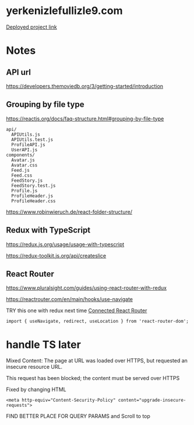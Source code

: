 # yerkenizlefullizle9.com

[Deployed project link](https://main.d9k5wnto5btwe.amplifyapp.com/)

# Notes



## API url

https://developers.themoviedb.org/3/getting-started/introduction

## Grouping by file type

https://reactjs.org/docs/faq-structure.html#grouping-by-file-type

```
api/
  APIUtils.js
  APIUtils.test.js
  ProfileAPI.js
  UserAPI.js
components/
  Avatar.js
  Avatar.css
  Feed.js
  Feed.css
  FeedStory.js
  FeedStory.test.js
  Profile.js
  ProfileHeader.js
  ProfileHeader.css
```

https://www.robinwieruch.de/react-folder-structure/

## Redux with TypeScript

https://redux.js.org/usage/usage-with-typescript

https://redux-toolkit.js.org/api/createslice

## React Router

https://www.pluralsight.com/guides/using-react-router-with-redux

https://reactrouter.com/en/main/hooks/use-navigate

TRY this one with redux next time [Connected React Router](https://github.com/supasate/connected-react-router)

```
import { useNavigate, redirect, useLocation } from 'react-router-dom';
```
# handle TS later

Mixed Content: The page at URL was loaded over HTTPS, but requested an insecure resource URL.

This request has been blocked; the content must be served over HTTPS

Fixed by changing HTML
```
<meta http-equiv="Content-Security-Policy" content="upgrade-insecure-requests">
```

FIND BETTER PLACE FOR QUERY PARAMS and Scroll to top



